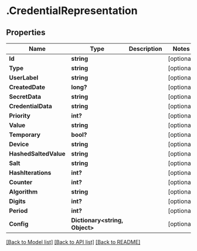 # .CredentialRepresentation
## Properties

Name | Type | Description | Notes
------------ | ------------- | ------------- | -------------
**Id** | **string** |  | [optional] 
**Type** | **string** |  | [optional] 
**UserLabel** | **string** |  | [optional] 
**CreatedDate** | **long?** |  | [optional] 
**SecretData** | **string** |  | [optional] 
**CredentialData** | **string** |  | [optional] 
**Priority** | **int?** |  | [optional] 
**Value** | **string** |  | [optional] 
**Temporary** | **bool?** |  | [optional] 
**Device** | **string** |  | [optional] 
**HashedSaltedValue** | **string** |  | [optional] 
**Salt** | **string** |  | [optional] 
**HashIterations** | **int?** |  | [optional] 
**Counter** | **int?** |  | [optional] 
**Algorithm** | **string** |  | [optional] 
**Digits** | **int?** |  | [optional] 
**Period** | **int?** |  | [optional] 
**Config** | **Dictionary&lt;string, Object&gt;** |  | [optional] 

[[Back to Model list]](../README.md#documentation-for-models) [[Back to API list]](../README.md#documentation-for-api-endpoints) [[Back to README]](../README.md)

